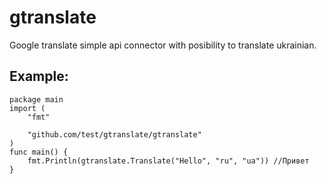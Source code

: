 # gtranslate
Google translate simple api connector with posibility to translate ukrainian.

Example:
--------
    
    package main
    import (
        "fmt"

        "github.com/test/gtranslate/gtranslate"
    )
    func main() {
        fmt.Println(gtranslate.Translate("Hello", "ru", "ua")) //Привет
    }
